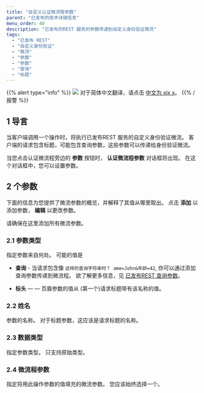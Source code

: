 ```yaml
---
title: "自定义认证微流程参数"
parent: "已发布的技术详细信息"
menu_order: 40
description: "已发布的REST 服务的参数传递到自定义身份验证微流"
tags:
  - "已发布 REST"
  - "自定义身份验证"
  - "微流"
  - "参数"
  - "参数"
  - "查询"
  - "标题"
---
```


{{% alert type="info" %}}
<img src="attachments/chinese-translation/china.png" style="display: inline-block; margin: 0" /> 对于简体中文翻译，请点击 [中文为 xix x](https://cdn.mendix.tencent-cloud.com/documentation/refguide8/published-rest-authentication-parameter.pdf)。
{{% /报警 %}}

## 1 导言

当客户端调用一个操作时，将执行已发布REST 服务的自定义身份验证微流。 客户端的请求包含标题，可能包含查询参数，这些参数可以传递给身份验证微流。

当您点击认证微流程旁边的 **参数** 按钮时， **认证微流程参数** 对话框将出现。 在这个对话框中，您可以设置参数。

## 2 个参数

下面的信息为您提供了微流参数的概览，并解释了其值从哪里取出。 点击 **添加** 以添加参数， **编辑** 以更改参数。

请确保在这里添加所有微流参数。

### 2.1 参数类型

指定参数来自何处。 可能的值是

* **查询** - 当请求包含像 `这样的查询字符串时？ ame=John&年龄=42`, 你可以通过添加查询参数传递到微流程。 欲了解更多信息，见 [已发布REST 查询参数](published-rest-query-parameters)。

* **标头** — — 页眉参数的值从 (第一个)请求标题带有该名称的值。

### 2.2 姓名

参数的名称。 对于标题参数，这应该是请求标题的名称。

### 2.3 数据类型

指定参数类型。 只支持原始类型。

### 2.4 微流程参数

指定将用此操作参数的值填充的微流参数。 您应该始终选择一个。
